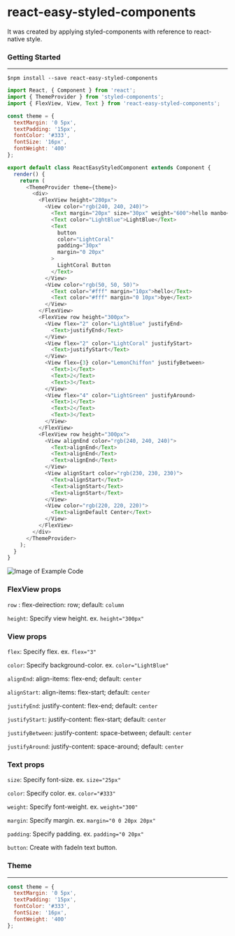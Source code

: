# react-easy-styled-components

It was created by applying styled-components with reference to react-native style.

### Getting Started
---
```
$npm install --save react-easy-styled-components
```
```javascript
import React, { Component } from 'react';
import { ThemeProvider } from 'styled-components';
import { FlexView, View, Text } from 'react-easy-styled-components';

const theme = {
  textMargin: '0 5px',
  textPadding: '15px',
  fontColor: '#333',
  fontSize: '16px',
  fontWeight: '400'
};

export default class ReactEasyStyledComponent extends Component {
  render() {
    return (
      <ThemeProvider theme={theme}>
        <div>
          <FlexView height="280px">
            <View color="rgb(240, 240, 240)">
              <Text margin="20px" size="30px" weight="600">hello manbo</Text>
              <Text color="LightBlue">LightBlue</Text>
              <Text
                button
                color="LightCoral"
                padding="30px"
                margin="0 20px"
              >
                LightCoral Button
              </Text>
            </View>
            <View color="rgb(50, 50, 50)">
              <Text color="#fff" margin="10px">hello</Text>
              <Text color="#fff" margin="0 10px">bye</Text>
            </View>
          </FlexView>
          <FlexView row height="300px">
            <View flex="2" color="LightBlue" justifyEnd>
              <Text>justifyEnd</Text>
            </View>
            <View flex="2" color="LightCoral" justifyStart>
              <Text>justifyStart</Text>
            </View>
            <View flex={3} color="LemonChiffon" justifyBetween>
              <Text>1</Text>
              <Text>2</Text>
              <Text>3</Text>
            </View>
            <View flex="4" color="LightGreen" justifyAround>
              <Text>1</Text>
              <Text>2</Text>
              <Text>3</Text>
            </View>
          </FlexView>
          <FlexView row height="300px">
            <View alignEnd color="rgb(240, 240, 240)">
              <Text>alignEnd</Text>
              <Text>alignEnd</Text>
              <Text>alignEnd</Text>
            </View>
            <View alignStart color="rgb(230, 230, 230)">
              <Text>alignStart</Text>
              <Text>alignStart</Text>
              <Text>alignStart</Text>
            </View>
            <View color="rgb(220, 220, 220)">
              <Text>alignDefault Center</Text>
            </View>
          </FlexView>
        </div>
      </ThemeProvider>
    );
  }
}
```

![Image of Example Code](https://firebasestorage.googleapis.com/v0/b/npm-storage.appspot.com/o/react-easy-styled-components.png?alt=media&token=6c9b0823-3be1-405b-803c-2ce3ef281a49)


### <FlexView />
### FlexView props

`row` : flex-deirection: row; default: `column`

`height`: Specify view height. ex. `height="300px"`

### <View />
### View props

`flex`: Specify flex. ex. `flex="3"`

`color`: Specify background-color. ex. `color="LightBlue"`

`alignEnd`: align-items: flex-end; default: `center`

`alignStart`: align-items: flex-start; default: `center`

`justifyEnd`: justify-content: flex-end; default: `center`

`justifyStart`: justify-content: flex-start; default: `center`

`justifyBetween`: justify-content: space-between; default: `center`

`justifyAround`: justify-content: space-around; default: `center`

### <Text />
### Text props

`size`: Specify font-size. ex. `size="25px"`

`color`: Specify color. ex. `color="#333"`

`weight`: Specify font-weight. ex. `weight="300"`

`margin`: Specify margin. ex. `margin="0 0 20px 20px"`

`padding`: Specify padding. ex. `padding="0 20px"`

`button`: Create with fadeIn text button.

### Theme
---
```javascript
const theme = {
  textMargin: '0 5px',
  textPadding: '15px',
  fontColor: '#333',
  fontSize: '16px',
  fontWeight: '400'
};
```
